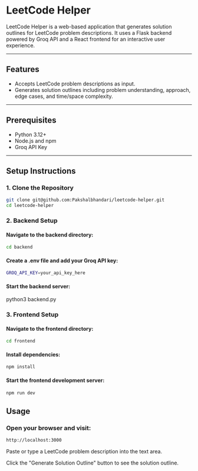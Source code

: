# LeetCode Helper

LeetCode Helper is a web-based application that generates solution outlines for LeetCode problem descriptions. It uses a Flask backend powered by Groq API and a React frontend for an interactive user experience.

---

## Features
- Accepts LeetCode problem descriptions as input.
- Generates solution outlines including problem understanding, approach, edge cases, and time/space complexity.

---

## Prerequisites
- Python 3.12+
- Node.js and npm
- Groq API Key

---

## Setup Instructions

### 1. Clone the Repository
```bash
git clone git@github.com:Pakshalbhandari/leetcode-helper.git
cd leetcode-helper
```

### 2. Backend Setup
#### Navigate to the backend directory:
```bash
cd backend
```

#### Create a .env file and add your Groq API key:
```bash
GROQ_API_KEY=your_api_key_here
```

#### Start the backend server:
python3 backend.py

### 3. Frontend Setup
#### Navigate to the frontend directory:
```bash
cd frontend
```

#### Install dependencies:
```bash
npm install
```

#### Start the frontend development server:
```bash
npm run dev
```

## Usage

### Open your browser and visit:
```bash
http://localhost:3000
```

Paste or type a LeetCode problem description into the text area.

Click the "Generate Solution Outline" button to see the solution outline.



